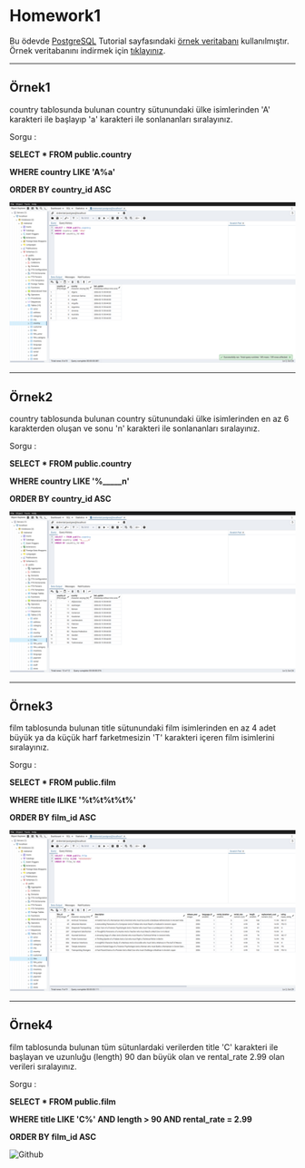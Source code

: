 # Homework1

Bu ödevde [PostgreSQL](https://www.postgresqltutorial.com/) Tutorial sayfasındaki [örnek veritabanı](https://www.postgresqltutorial.com/postgresql-getting-started/postgresql-sample-database/) kullanılmıştır.
Örnek veritabanını indirmek için [tıklayınız](https://www.postgresqltutorial.com/wp-content/uploads/2019/05/dvdrental.zip).

------

## Örnek1

country tablosunda bulunan country sütunundaki ülke isimlerinden 'A' karakteri ile başlayıp 'a' karakteri ile sonlananları sıralayınız.

Sorgu : 

**SELECT * FROM public.country**

**WHERE country LIKE 'A%a'**

**ORDER BY country_id ASC**

![Github](assets/answer1.png)

-----

## Örnek2

country tablosunda bulunan country sütunundaki ülke isimlerinden en az 6 karakterden oluşan ve sonu 'n' karakteri ile sonlananları sıralayınız.

Sorgu : 

**SELECT * FROM public.country**

**WHERE country LIKE '%_____n'**

**ORDER BY country_id ASC**

![Github](assets/answer2.png)

-----

## Örnek3

film tablosunda bulunan title sütunundaki film isimlerinden en az 4 adet büyük ya da küçük harf farketmesizin 'T' karakteri içeren film isimlerini sıralayınız.

Sorgu : 

**SELECT * FROM public.film**

**WHERE title ILIKE '%t%t%t%t%'**

**ORDER BY film_id ASC**

![Github](assets/answer3.png)

-----

## Örnek4

film tablosunda bulunan tüm sütunlardaki verilerden title 'C' karakteri ile başlayan ve uzunluğu (length) 90 dan büyük olan ve rental_rate 2.99 olan verileri sıralayınız.

Sorgu : 

**SELECT * FROM public.film**

**WHERE title LIKE 'C%' AND length > 90 AND rental_rate = 2.99**

**ORDER BY film_id ASC**

![Github](assets/answer4)